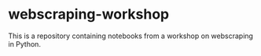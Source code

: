 # webscraping-workshop
This is a repository containing notebooks from a workshop on webscraping in Python.
